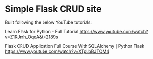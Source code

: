 # Simple Flask CRUD site

Built following the below YouTube tutorials:

Learn Flask for Python - Full Tutorial
https://www.youtube.com/watch?v=Z1RJmh_OqeA&t=2189s

Flask CRUD Application Full Course With SQLAlchemy | Python Flask
https://www.youtube.com/watch?v=XTpLbBJTOM4